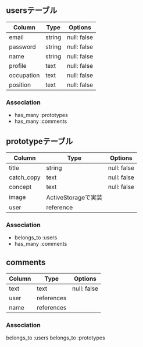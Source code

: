 ## usersテーブル

| Column     | Type       | Options     |
| ---------- | ---------- | ----------- |
| email      | string     | null: false |
| password   | string     | null: false |
| name       | string     | null: false |
| profile    | text       | null: false |
| occupation | text       | null: false |
| position   | text       | null: false |

### Association

- has_many :prototypes
- has_many :comments


## prototypeテーブル

| Column     | Type                | Options     |
| ---------- | ------------------- | ----------- |
| title      | string              | null: false |
| catch_copy | text                | null: false |
| concept    | text                | null: false |
| image      | ActiveStorageで実装 |             |
| user       | reference           |             |

### Association

- belongs_to :users
- has_many   :comments


## comments

| Column     | Type       | Options     |
| ---------- | ---------- | ----------- |
| text       | text       | null: false |
| user       | references |             |
| name       | references |             |

### Association

belongs_to :users
belongs_to :prototypes
